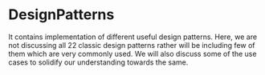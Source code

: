 # DesignPatterns
It contains implementation of different useful design patterns.
Here, we are not discussing all 22 classic design patterns rather will be including few of them which are very commonly used. We will also discuss some of the use cases to solidify our understanding towards the same.
